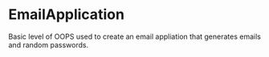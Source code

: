 # EmailApplication
Basic level of OOPS used to create an email appliation that generates emails and random passwords.

